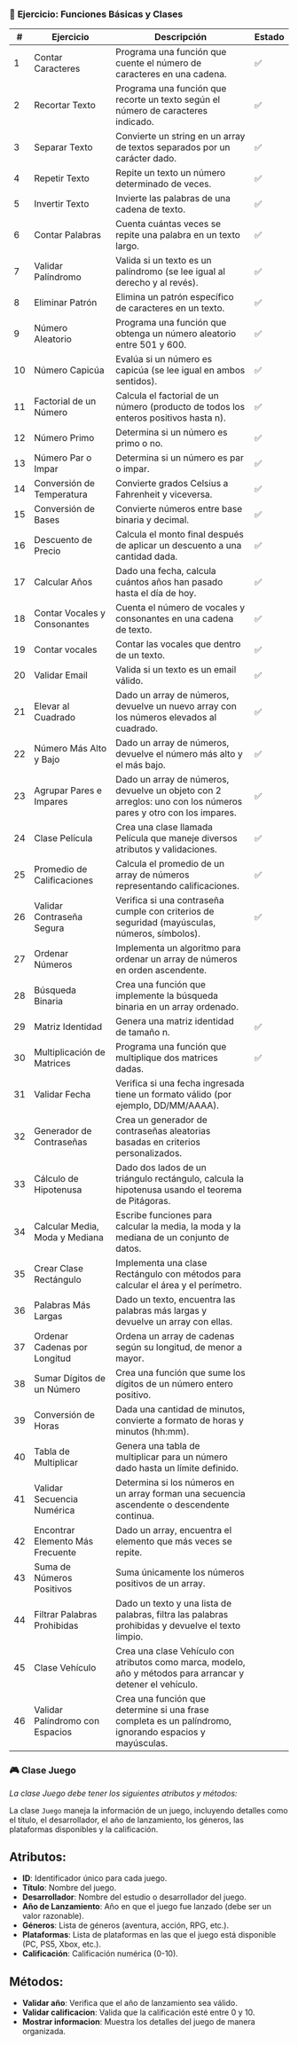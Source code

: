 ### 📝 **Ejercicio: Funciones Básicas y Clases**

| **#** | **Ejercicio**                  | **Descripción**                                                                                           | **Estado** |
|-------|---------------------------------|-----------------------------------------------------------------------------------------------------------|------------|
| 1     | Contar Caracteres              | Programa una función que cuente el número de caracteres en una cadena.                                    |       ✅      |
| 2     | Recortar Texto                 | Programa una función que recorte un texto según el número de caracteres indicado.                         |     ✅       |
| 3     | Separar Texto                  | Convierte un string en un array de textos separados por un carácter dado.                                 |     ✅       |
| 4     | Repetir Texto                  | Repite un texto un número determinado de veces.                                                           |        ✅     |
| 5     | Invertir Texto                 | Invierte las palabras de una cadena de texto.                                                             |   ✅        |
| 6     | Contar Palabras                | Cuenta cuántas veces se repite una palabra en un texto largo.                                             |        ✅      |
| 7     | Validar Palíndromo             | Valida si un texto es un palíndromo (se lee igual al derecho y al revés).                                 |        ✅    |
| 8     | Eliminar Patrón                | Elimina un patrón específico de caracteres en un texto.                                                   |        ✅    |
| 9     | Número Aleatorio               | Programa una función que obtenga un número aleatorio entre 501 y 600.                                     |       ✅      |
| 10    | Número Capicúa                 | Evalúa si un número es capicúa (se lee igual en ambos sentidos).                                          |        ✅    |
| 11    | Factorial de un Número         | Calcula el factorial de un número (producto de todos los enteros positivos hasta n).                     |     ✅       |
| 12    | Número Primo                   | Determina si un número es primo o no.                                                                      |     ✅       |
| 13    | Número Par o Impar             | Determina si un número es par o impar.                                                                     |      ✅      |
| 14    | Conversión de Temperatura      | Convierte grados Celsius a Fahrenheit y viceversa.                                                        |        ✅     |
| 15    | Conversión de Bases            | Convierte números entre base binaria y decimal.                                                            |     ✅       |
| 16    | Descuento de Precio            | Calcula el monto final después de aplicar un descuento a una cantidad dada.                               |       ✅     |
| 17    | Calcular Años                  | Dado una fecha, calcula cuántos años han pasado hasta el día de hoy.                                      |      ✅      |
| 18    | Contar Vocales y Consonantes   | Cuenta el número de vocales y consonantes en una cadena de texto.                                          |     ✅       |
| 19    | Contar vocales             | Contar las vocales que dentro de un texto.                                                                    |      ✅      |
| 20    | Validar Email                  | Valida si un texto es un email válido.                                                                     |     ✅       |
| 21    | Elevar al Cuadrado             | Dado un array de números, devuelve un nuevo array con los números elevados al cuadrado.                   |        ✅    |
| 22    | Número Más Alto y Bajo         | Dado un array de números, devuelve el número más alto y el más bajo.                                       |        ✅    |
| 23    | Agrupar Pares e Impares        | Dado un array de números, devuelve un objeto con 2 arreglos: uno con los números pares y otro con los impares. |      ✅      |
| 24    | Clase Película                 | Crea una clase llamada Película que maneje diversos atributos y validaciones.                             |  ✅      |
| 25    | Promedio de Calificaciones     | Calcula el promedio de un array de números representando calificaciones.                                  |     ✅       |
| 26    | Validar Contraseña Segura      | Verifica si una contraseña cumple con criterios de seguridad (mayúsculas, números, símbolos).             |       ✅      |
| 27    | Ordenar Números                | Implementa un algoritmo para ordenar un array de números en orden ascendente.                            |            |
| 28    | Búsqueda Binaria               | Crea una función que implemente la búsqueda binaria en un array ordenado.                                 |            |
| 29    | Matriz Identidad               | Genera una matriz identidad de tamaño n.                                                                  |   ✅         |
| 30    | Multiplicación de Matrices     | Programa una función que multiplique dos matrices dadas.                                                  |    ✅        |
| 31    | Validar Fecha                  | Verifica si una fecha ingresada tiene un formato válido (por ejemplo, DD/MM/AAAA).                        |            |
| 32    | Generador de Contraseñas       | Crea un generador de contraseñas aleatorias basadas en criterios personalizados.                          |            |
| 33    | Cálculo de Hipotenusa          | Dado dos lados de un triángulo rectángulo, calcula la hipotenusa usando el teorema de Pitágoras.          |            |
| 34    | Calcular Media, Moda y Mediana | Escribe funciones para calcular la media, la moda y la mediana de un conjunto de datos.                   |            |
| 35    | Crear Clase Rectángulo         | Implementa una clase Rectángulo con métodos para calcular el área y el perímetro.                       |            |
| 36    | Palabras Más Largas            | Dado un texto, encuentra las palabras más largas y devuelve un array con ellas.                           |            |
| 37    | Ordenar Cadenas por Longitud   | Ordena un array de cadenas según su longitud, de menor a mayor.                                           |            |
| 38    | Sumar Dígitos de un Número     | Crea una función que sume los dígitos de un número entero positivo.                                       |            |
| 39    | Conversión de Horas            | Dada una cantidad de minutos, convierte a formato de horas y minutos (hh:mm).                             |            |
| 40    | Tabla de Multiplicar           | Genera una tabla de multiplicar para un número dado hasta un límite definido.                             |            |
| 41    | Validar Secuencia Numérica     | Determina si los números en un array forman una secuencia ascendente o descendente continua.              |            |
| 42    | Encontrar Elemento Más Frecuente | Dado un array, encuentra el elemento que más veces se repite.                                              |            |
| 43    | Suma de Números Positivos      | Suma únicamente los números positivos de un array.                                                        |            |
| 44    | Filtrar Palabras Prohibidas    | Dado un texto y una lista de palabras, filtra las palabras prohibidas y devuelve el texto limpio.         |            |
| 45    | Clase Vehículo                 | Crea una clase Vehículo con atributos como marca, modelo, año y métodos para arrancar y detener el vehículo. |            |
| 46    | Validar Palíndromo con Espacios | Crea una función que determine si una frase completa es un palíndromo, ignorando espacios y mayúsculas.    |            |


### 🎮 Clase Juego

_La clase Juego debe tener los siguientes atributos y métodos:_

La clase `Juego` maneja la información de un juego, incluyendo detalles como el título, el desarrollador, el año de lanzamiento, los géneros, las plataformas disponibles y la calificación.

## Atributos:
- **ID**: Identificador único para cada juego.
- **Título**: Nombre del juego.
- **Desarrollador**: Nombre del estudio o desarrollador del juego.
- **Año de Lanzamiento**: Año en que el juego fue lanzado (debe ser un valor razonable).
- **Géneros**: Lista de géneros (aventura, acción, RPG, etc.).
- **Plataformas**: Lista de plataformas en las que el juego está disponible (PC, PS5, Xbox, etc.).
- **Calificación**: Calificación numérica (0-10).

## Métodos:
- **Validar año**: Verifica que el año de lanzamiento sea válido.
- **Validar calificacion**: Valida que la calificación esté entre 0 y 10.
- **Mostrar informacion**: Muestra los detalles del juego de manera organizada.